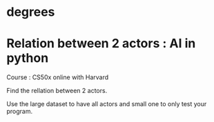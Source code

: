 # degrees
# Relation between 2 actors : AI in python

Course : CS50x online with Harvard

Find the rellation between 2 actors.


Use the large dataset to have all actors and small one to only test your program.
